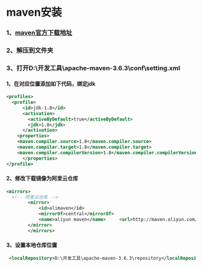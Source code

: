 # maven安装

### 1、[maven官方下载地址](https://mirrors.sonic.net/apache/maven/maven-3/3.6.3/binaries/apache-maven-3.6.3-bin.zip)

### 2、解压到文件夹

### 3、打开D:\开发工具\apache-maven-3.6.3\conf\setting.xml

#### 1、在对应位置添加如下代码，绑定jdk

```xml
<profiles>
  <profile>
      <id>jdk-1.8</id>
      <activation>
	    <activeByDefault>true</activeByDefault>
        <jdk>1.8</jdk>
      </activation>
    <properties>
    <maven.compiler.source>1.8</maven.compiler.source>
	<maven.compiler.target>1.8</maven.compiler.target>
	<maven.compiler.compilerVersion>1.8</maven.compiler.compilerVersion>
      </properties>
</profile>
```

#### 2、修改下载镜像为阿里云仓库

```xml
<mirrors>
  <!-- 阿里云仓库 -->
        <mirror>
            <id>alimaven</id>
            <mirrorOf>central</mirrorOf>
            <name>aliyun maven</name>	  <url>http://maven.aliyun.com/nexus/content/repositories/central/</url>
        </mirror>
        </mirrors>
```

#### 3、设置本地仓库位置

```xml
 <localRepository>D:\开发工具\apache-maven-3.6.3\repository</localRepository>
```

